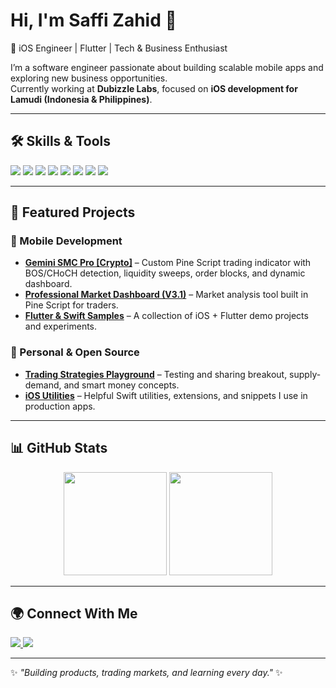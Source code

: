 # Hi, I'm Saffi Zahid 👋  

🚀 iOS Engineer | Flutter | Tech & Business Enthusiast  

I’m a software engineer passionate about building scalable mobile apps and exploring new business opportunities.  
Currently working at **Dubizzle Labs**, focused on **iOS development for Lamudi (Indonesia & Philippines)**.  

---

## 🛠️ Skills & Tools  

<p align="left">
  <img src="https://img.shields.io/badge/Swift-F05138?style=for-the-badge&logo=swift&logoColor=white" />
  <img src="https://img.shields.io/badge/iOS-000000?style=for-the-badge&logo=apple&logoColor=white" />
  <img src="https://img.shields.io/badge/Xcode-147EFB?style=for-the-badge&logo=xcode&logoColor=white" />
  <img src="https://img.shields.io/badge/Flutter-02569B?style=for-the-badge&logo=flutter&logoColor=white" />
  <img src="https://img.shields.io/badge/Dart-0175C2?style=for-the-badge&logo=dart&logoColor=white" />
  <img src="https://img.shields.io/badge/Firebase-FFCA28?style=for-the-badge&logo=firebase&logoColor=black" />
  <img src="https://img.shields.io/badge/Git-F05032?style=for-the-badge&logo=git&logoColor=white" />
  <img src="https://img.shields.io/badge/TradingView-2962FF?style=for-the-badge&logo=tradingview&logoColor=white" />
</p>  

---

## 📌 Featured Projects  

### 🔹 Mobile Development  
- [**Gemini SMC Pro [Crypto]**](https://github.com/yourusername/Gemini-SMC-Pro) – Custom Pine Script trading indicator with BOS/CHoCH detection, liquidity sweeps, order blocks, and dynamic dashboard.  
- [**Professional Market Dashboard (V3.1)**](https://github.com/yourusername/Professional-Market-Dashboard) – Market analysis tool built in Pine Script for traders.  
- [**Flutter & Swift Samples**](https://github.com/yourusername/mobile-samples) – A collection of iOS + Flutter demo projects and experiments.  

### 🔹 Personal & Open Source  
- [**Trading Strategies Playground**](https://github.com/yourusername/trading-strategies) – Testing and sharing breakout, supply-demand, and smart money concepts.  
- [**iOS Utilities**](https://github.com/yourusername/ios-utils) – Helpful Swift utilities, extensions, and snippets I use in production apps.  

---

## 📊 GitHub Stats  

<p align="center">
  <img src="https://github-readme-stats.vercel.app/api?username=yourusername&show_icons=true&theme=tokyonight" height="165" />
  <img src="https://github-readme-stats.vercel.app/api/top-langs/?username=yourusername&layout=compact&theme=tokyonight" height="165" />
</p>  

---

## 🌍 Connect With Me  

<p align="left">
  <a href="https://www.linkedin.com/in/saffi-zahid" target="_blank">
    <img src="https://img.shields.io/badge/LinkedIn-0A66C2?style=for-the-badge&logo=linkedin&logoColor=white" />
  </a>
  <a href="mailto:saffizahid.dev@gmail.com">
    <img src="https://img.shields.io/badge/Email-D14836?style=for-the-badge&logo=gmail&logoColor=white" />
  </a>
</p>  

---
✨ _"Building products, trading markets, and learning every day."_ ✨

